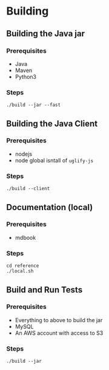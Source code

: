 # Building

## Building the Java jar
### Prerequisites
* Java
* Maven
* Python3

### Steps
```shell
./build --jar --fast
```

## Building the Java Client
### Prerequisites
* nodejs
* node global isntall of `uglify-js`

### Steps
```shell
./build --client
```

## Documentation (local)
### Prerequisites
* mdbook

### Steps
```shell
cd reference
./local.sh
```

## Build and Run Tests
### Prerequisites
* Everything to above to build the jar
* MySQL
* An AWS account with access to S3

### Steps
```shell
./build --jar
```
